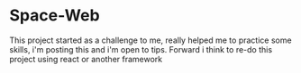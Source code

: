 # Space-Web


This project started as a challenge to me, really helped me to practice some skills, i'm posting this and i'm open to tips. Forward i think to re-do this project using react or another framework

